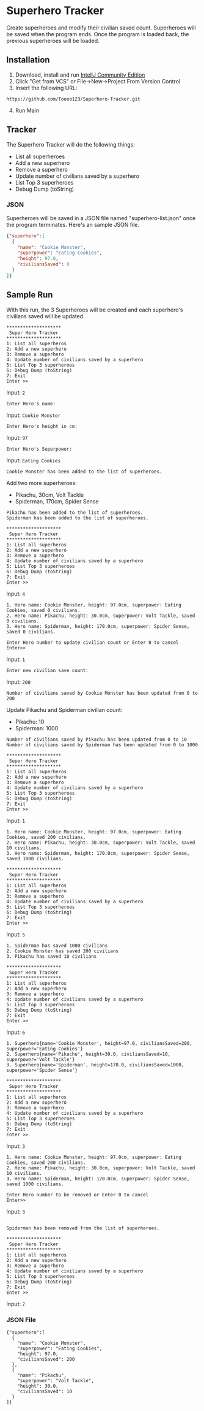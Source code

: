 # Superhero Tracker
Create superheroes and modify their civilian saved count. 
Superheroes will be saved when the program ends.
Once the program is loaded back, the previous superheroes will be loaded.

## Installation
1. Download, install and run [IntellJ Community Edition](https://www.jetbrains.com/idea/download/)
2. Click "Get from VCS" or File->New->Project From Version Control
3. Insert the following URL:
```
https://github.com/Toooo123/Superhero-Tracker.git
```
4. Run Main

## Tracker
The Superhero Tracker will do the following things:
- List all superheroes
- Add a new superhero
- Remove a superhero
- Update number of civilians saved by a superhero
- List Top 3 superheroes
- Debug Dump (toString)

### JSON
Superheroes will be saved in a JSON file named "superhero-list.json" once the program terminates.
Here's an sample JSON file.
```json
{"superhero":[
  {
    "name": "Cookie Monster",
    "superpower": "Eating Cookies",
    "height": 97.0,
    "civiliansSaved": 0
  }
]}
```

## Sample Run
With this run, the 3 Superheroes will be created and each superhero's civilians saved will be updated.
```
********************
 Super Hero Tracker 
********************
1: List all superheros
2: Add a new superhero
3: Remove a superhero
4: Update number of civilians saved by a superhero
5: List Top 3 superheroes
6: Debug Dump (toString)
7: Exit
Enter >> 
```
Input: ```2```
```
Enter Hero's name:
```
Input: ```Cookie Monster```
```
Enter Hero's height in cm:
```
Input: ```97```
```
Enter Hero's Superpower:
```
Input: ```Eating Cookies```
```
Cookie Monster has been added to the list of superheroes.
```
Add two more superheroes:
- Pikachu, 30cm, Volt Tackle
- Spiderman, 170cm, Spider Sense
```
Pikachu has been added to the list of superheroes.
Spiderman has been added to the list of superheroes.
```
```
********************
 Super Hero Tracker 
********************
1: List all superheros
2: Add a new superhero
3: Remove a superhero
4: Update number of civilians saved by a superhero
5: List Top 3 superheroes
6: Debug Dump (toString)
7: Exit
Enter >> 
```
Input: ```4```
```
1. Hero name: Cookie Monster, height: 97.0cm, superpower: Eating Cookies, saved 0 civilians.
2. Hero name: Pikachu, height: 30.0cm, superpower: Volt Tackle, saved 0 civilians.
3. Hero name: Spiderman, height: 170.0cm, superpower: Spider Sense, saved 0 civilians.

Enter Hero number to update civilian count or Enter 0 to cancel
Enter>>
```
Input: ```1```
```
Enter new civilian save count:
```
Input: ```200```
```
Number of civilians saved by Cookie Monster has been updated from 0 to 200
```
Update Pikachu and Spiderman civilian count:
- Pikachu: 10
- Spiderman: 1000
```
Number of civilians saved by Pikachu has been updated from 0 to 10
Number of civilians saved by Spiderman has been updated from 0 to 1000
```
```
********************
 Super Hero Tracker 
********************
1: List all superheros
2: Add a new superhero
3: Remove a superhero
4: Update number of civilians saved by a superhero
5: List Top 3 superheroes
6: Debug Dump (toString)
7: Exit
Enter >> 
```
Input: ```1```
```
1. Hero name: Cookie Monster, height: 97.0cm, superpower: Eating Cookies, saved 200 civilians.
2. Hero name: Pikachu, height: 30.0cm, superpower: Volt Tackle, saved 10 civilians.
3. Hero name: Spiderman, height: 170.0cm, superpower: Spider Sense, saved 1000 civilians.

********************
 Super Hero Tracker 
********************
1: List all superheros
2: Add a new superhero
3: Remove a superhero
4: Update number of civilians saved by a superhero
5: List Top 3 superheroes
6: Debug Dump (toString)
7: Exit
Enter >> 
```
Input: ```5```
```
1. Spiderman has saved 1000 civilians
2. Cookie Monster has saved 200 civilians
3. Pikachu has saved 10 civilians

********************
 Super Hero Tracker 
********************
1: List all superheros
2: Add a new superhero
3: Remove a superhero
4: Update number of civilians saved by a superhero
5: List Top 3 superheroes
6: Debug Dump (toString)
7: Exit
Enter >> 
```
Input: ```6```
```
1. Superhero{name='Cookie Monster', height=97.0, civiliansSaved=200, superpower='Eating Cookies'}
2. Superhero{name='Pikachu', height=30.0, civiliansSaved=10, superpower='Volt Tackle'}
3. Superhero{name='Spiderman', height=170.0, civiliansSaved=1000, superpower='Spider Sense'}

********************
 Super Hero Tracker 
********************
1: List all superheros
2: Add a new superhero
3: Remove a superhero
4: Update number of civilians saved by a superhero
5: List Top 3 superheroes
6: Debug Dump (toString)
7: Exit
Enter >> 
```
Input: ```3```
```
1. Hero name: Cookie Monster, height: 97.0cm, superpower: Eating Cookies, saved 200 civilians.
2. Hero name: Pikachu, height: 30.0cm, superpower: Volt Tackle, saved 10 civilians.
3. Hero name: Spiderman, height: 170.0cm, superpower: Spider Sense, saved 1000 civilians.

Enter Hero number to be removed or Enter 0 to cancel
Enter>>
```
Input: ```3```
```

Spiderman has been removed from the list of superheroes.

********************
 Super Hero Tracker 
********************
1: List all superheros
2: Add a new superhero
3: Remove a superhero
4: Update number of civilians saved by a superhero
5: List Top 3 superheroes
6: Debug Dump (toString)
7: Exit
Enter >> 
```
Input: ```7```

### JSON File
```
{"superhero":[
  {
    "name": "Cookie Monster",
    "superpower": "Eating Cookies",
    "height": 97.0,
    "civiliansSaved": 200
  },
  {
    "name": "Pikachu",
    "superpower": "Volt Tackle",
    "height": 30.0,
    "civiliansSaved": 10
  }
]}
```

